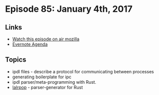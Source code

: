 # Episode 85: January 4th, 2017

## Links
* [Watch this episode on air mozilla](https://air.mozilla.org/the-joy-of-coding-episode-85/)
* [Evernote Agenda](https://www.evernote.com/l/AbI8qBTWImJHMZsssLmZ53YumnuLWn1mEWo)

## Topics
* ipdl files - describe a protocol for communicating between processes
* generating boilerplate for ipc
* ipdl parser/meta-programming with Rust.
* [lalrpop](https://github.com/nikomatsakis/lalrpop) - parser-generator for Rust

